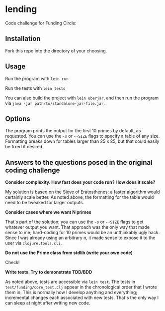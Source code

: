 # lending

Code challenge for Funding Circle: 

## Installation

Fork this repo into the directory of your choosing.

## Usage

Run the program with `lein run`

Run the tests with `lein tests`

You can also build the project with `lein uberjar`, and then run the program via `java -jar path/to/standalone-jar-file.jar`.



## Options

The program prints the output for the first 10 primes by default, as requested. You can use the `-s` or `--SIZE` flags to specify a table of any size. Formatting breaks down for tables larger than 25 x 25, but that could easily be fixed if desired. 

## Answers to the questions posed in the original coding challenge

**Consider complexity. How fast does your code run? How does it scale?**

My solution is based on the Sieve of Eratosthenes; a faster algorithm would certainly scale better. As noted above, the formatting for the table would need to be tweaked for larger outputs.

**Consider cases where we want N primes**

That's part of the solution; you can use the `-s` or `--SIZE` flags to get whatever output you want. That approach was the only way that made sense to me; hard-coding for 10 primes would be an unthinkably ugly hack. Since I was already using an arbitrary n, it made sense to expose it to the user via `clojure.tools.cli`.


**Do not use the Prime class from stdlib (write your own code)**

Check!


**Write tests. Try to demonstrate TDD/BDD**

As noted above, tests are accessible via `lein test`. The tests in `test/funding/core_test.clj` appear in the chronological order that I wrote them in. This is normally how I develop anything and everything; incremental changes each associated with new tests. That's the only way I can sleep at night after writing new code.




